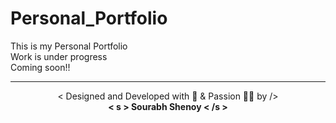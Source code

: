 # Personal_Portfolio
<p>This is my Personal Portfolio<br>
Work is under progress<br>
Coming soon!!</p>
<hr>
    <!-- Final Section -->
    <center> < Designed and Developed with 💖 & Passion 👨‍💻 by /> <br>
    <b> < s > Sourabh Shenoy < /s ></b></center>
